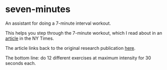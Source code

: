 seven-minutes
=============

An assistant for doing a 7-minute interval workout.

This helps you step through the 7-minute workout,
which I read about in an [article](http://well.blogs.nytimes.com/2013/05/09/the-scientific-7-minute-workout/)
in the NY Times.

The article links back to the original research publication [here](http://journals.lww.com/acsm-healthfitness/Fulltext/2013/05000/HIGH_INTENSITY_CIRCUIT_TRAINING_USING_BODY_WEIGHT_.5.aspx).

The bottom line: do 12 different exercises at maximum intensity for 30 seconds each.
